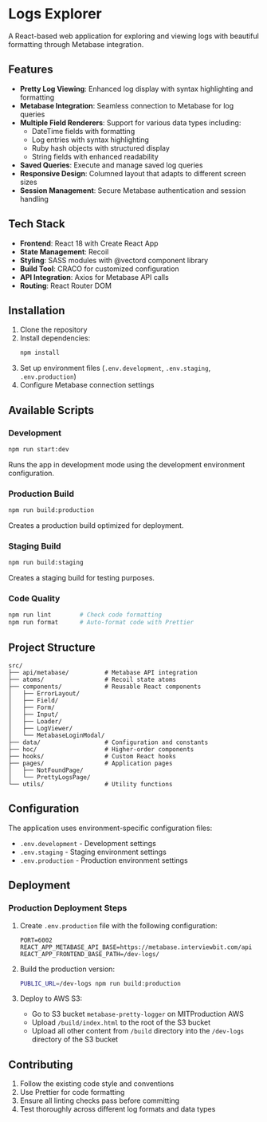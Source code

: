 # Logs Explorer

A React-based web application for exploring and viewing logs with beautiful formatting through Metabase integration.

## Features

- **Pretty Log Viewing**: Enhanced log display with syntax highlighting and formatting
- **Metabase Integration**: Seamless connection to Metabase for log queries
- **Multiple Field Renderers**: Support for various data types including:
  - DateTime fields with formatting
  - Log entries with syntax highlighting  
  - Ruby hash objects with structured display
  - String fields with enhanced readability
- **Saved Queries**: Execute and manage saved log queries
- **Responsive Design**: Columned layout that adapts to different screen sizes
- **Session Management**: Secure Metabase authentication and session handling

## Tech Stack

- **Frontend**: React 18 with Create React App
- **State Management**: Recoil
- **Styling**: SASS modules with @vectord component library
- **Build Tool**: CRACO for customized configuration
- **API Integration**: Axios for Metabase API calls
- **Routing**: React Router DOM

## Installation

1. Clone the repository
2. Install dependencies:
   ```bash
   npm install
   ```
3. Set up environment files (`.env.development`, `.env.staging`, `.env.production`)
4. Configure Metabase connection settings

## Available Scripts

### Development
```bash
npm run start:dev
```
Runs the app in development mode using the development environment configuration.

### Production Build
```bash
npm run build:production
```
Creates a production build optimized for deployment.

### Staging Build
```bash
npm run build:staging
```
Creates a staging build for testing purposes.

### Code Quality
```bash
npm run lint        # Check code formatting
npm run format      # Auto-format code with Prettier
```

## Project Structure

```
src/
├── api/metabase/          # Metabase API integration
├── atoms/                 # Recoil state atoms
├── components/            # Reusable React components
│   ├── ErrorLayout/
│   ├── Field/
│   ├── Form/
│   ├── Input/
│   ├── Loader/
│   ├── LogViewer/
│   └── MetabaseLoginModal/
├── data/                  # Configuration and constants
├── hoc/                   # Higher-order components
├── hooks/                 # Custom React hooks
├── pages/                 # Application pages
│   ├── NotFoundPage/
│   └── PrettyLogsPage/
└── utils/                 # Utility functions
```

## Configuration

The application uses environment-specific configuration files:
- `.env.development` - Development settings
- `.env.staging` - Staging environment settings  
- `.env.production` - Production environment settings

## Deployment

### Production Deployment Steps

1. Create `.env.production` file with the following configuration:
   ```
   PORT=6002
   REACT_APP_METABASE_API_BASE=https://metabase.interviewbit.com/api
   REACT_APP_FRONTEND_BASE_PATH=/dev-logs/
   ```

2. Build the production version:
   ```bash
   PUBLIC_URL=/dev-logs npm run build:production
   ```

3. Deploy to AWS S3:
   - Go to S3 bucket `metabase-pretty-logger` on MITProduction AWS
   - Upload `/build/index.html` to the root of the S3 bucket
   - Upload all other content from `/build` directory into the `/dev-logs` directory of the S3 bucket

## Contributing

1. Follow the existing code style and conventions
2. Use Prettier for code formatting
3. Ensure all linting checks pass before committing
4. Test thoroughly across different log formats and data types
